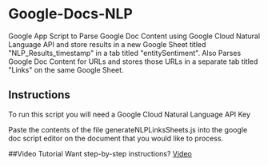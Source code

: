 # Google-Docs-NLP
Google App Script to Parse Google Doc Content using Google Cloud Natural Language API
and store results in a new Google Sheet titled "NLP_Results_timestamp" in a tab titled "entitySentiment". 
Also Parses Google Doc Content for URLs and stores those URLs in a separate tab titled "Links" on the same Google Sheet.

## Instructions
To run this script you will need a Google Cloud Natural Language API Key

Paste the contents of the file generateNLPLinksSheets.js into the google doc script editor on the document that you would like to process.

##Video Tutorial
Want step-by-step instructions? [Video](https://smartjots.gumroad.com/l/google-nlp-docs) 
